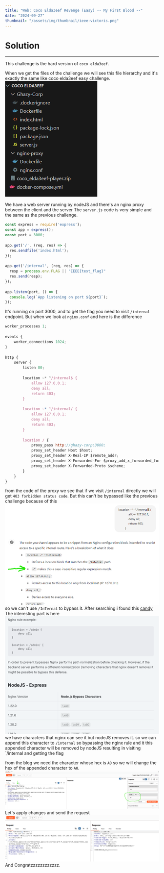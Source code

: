 ```yaml
---
title: "Web: Coco Elda3eef Revenge (Easy) -- My First Blood --"
date: "2024-09-27"
thumbnail: "/assets/img/thumbnail/ieee-victoris.png"
---
```


# Solution
---
This challenge is the hard version of `coco elda3eef`.

When we get the files of the challenge we will see this file hierarchy and it's exactly the same like coco elda3eef easy challenge.
<img src="/assets/img/ieee-victoris/capture.png">

We have a web server running by nodeJS and there's an nginx proxy between the client and the server
The `server.js` code is very simple and the same as the previous challenge.
```js
const express = require('express');
const app = express();
const port = 3000;

app.get('/', (req, res) => {
  res.sendfile('index.html');
});

app.get('/internal', (req, res) => {
  resp = process.env.FLAG || "IEEE{test_flag}"
  res.send(resp);
});

app.listen(port, () => {
  console.log(`App listening on port ${port}`);
});
```

It's running on port 3000, and to get the flag you need to visit `/internal` endpoint.
But when we look at `nginx.conf` and here is the difference
```js
worker_processes 1;

events {
    worker_connections 1024;
}

http {
    server {
        listen 80;

        location ~* ^/internal$ { 
            allow 127.0.0.1;
            deny all;
            return 403;
        }

        location ~* ^/internal/ { 
            allow 127.0.0.1;
            deny all;
            return 403;
        }

        location / {
            proxy_pass http://ghazy-corp:3000;
            proxy_set_header Host $host;
            proxy_set_header X-Real-IP $remote_addr;
            proxy_set_header X-Forwarded-For $proxy_add_x_forwarded_for;
            proxy_set_header X-Forwarded-Proto $scheme;
        }
    }
}
```
from the code of the proxy we see that if we visit `/internal` directly we will get `403 forbidden status code`.
But this can't be bypassed like the previous challenge because of this
<img src="/assets/img/ieee-victoris/capture2.png">
so we can't use `/InTernal` to bypass it.
After searching i found this <a href="https://book.hacktricks.xyz/pentesting-web/proxy-waf-protections-bypass#nodejs-express">candy</a>
The interesting part is here
<img src="/assets/img/ieee-victoris/capture3.png">
we have characters that nginx can see it but nodeJS removes it.
so we can append this character to `/internal` so bypassing the nginx rule and it this appended character will be removed by nodeJS resulting in visiting `/internal and getting the flag

from the blog we need the character whose hex is `A0` so we will change the hex of the appended character to `A0`.
<img src="/assets/img/ieee-victoris/capture4.png">
Let's apply changes and send the request
<img src="/assets/img/ieee-victoris/capture5.png">
And Congratzzzzzzzzzzzz.